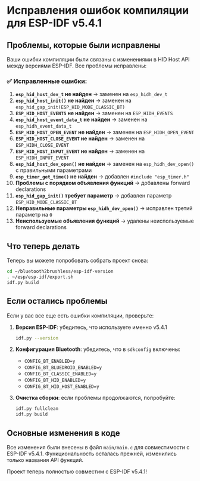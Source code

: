 # Исправления ошибок компиляции для ESP-IDF v5.4.1

## Проблемы, которые были исправлены

Ваши ошибки компиляции были связаны с изменениями в HID Host API между версиями ESP-IDF. Все проблемы исправлены:

### ✅ Исправленные ошибки:

1. **`esp_hid_host_dev_t` не найден** → заменен на `esp_hidh_dev_t`
2. **`esp_hid_host_init()` не найден** → заменен на `esp_hid_gap_init(ESP_HID_MODE_CLASSIC_BT)`
3. **`ESP_HID_HOST_EVENTS` не найден** → заменен на `ESP_HIDH_EVENTS`
4. **`esp_hid_host_event_data_t` не найден** → заменен на `esp_hidh_event_data_t`
5. **`ESP_HID_HOST_OPEN_EVENT` не найден** → заменен на `ESP_HIDH_OPEN_EVENT`
6. **`ESP_HID_HOST_CLOSE_EVENT` не найден** → заменен на `ESP_HIDH_CLOSE_EVENT`
7. **`ESP_HID_HOST_INPUT_EVENT` не найден** → заменен на `ESP_HIDH_INPUT_EVENT`
8. **`esp_hid_host_dev_open()` не найден** → заменен на `esp_hidh_dev_open()` с правильными параметрами
9. **`esp_timer_get_time()` не найден** → добавлен `#include "esp_timer.h"`
10. **Проблемы с порядком объявления функций** → добавлены forward declarations
11. **`esp_hid_gap_init()` требует параметр** → добавлен параметр `ESP_HID_MODE_CLASSIC_BT`
12. **Неправильные параметры `esp_hidh_dev_open()`** → исправлен третий параметр на `0`
13. **Неиспользуемые объявления функций** → удалены неиспользуемые forward declarations

## Что теперь делать

Теперь вы можете попробовать собрать проект снова:

```bash
cd ~/bluetooth2brushless/esp-idf-version
. ~/esp/esp-idf/export.sh
idf.py build
```

## Если остались проблемы

Если у вас все еще есть ошибки компиляции, проверьте:

1. **Версия ESP-IDF**: убедитесь, что используете именно v5.4.1
   ```bash
   idf.py --version
   ```

2. **Конфигурация Bluetooth**: убедитесь, что в `sdkconfig` включены:
   - `CONFIG_BT_ENABLED=y`
   - `CONFIG_BT_BLUEDROID_ENABLED=y`
   - `CONFIG_BT_CLASSIC_ENABLED=y`
   - `CONFIG_BT_HID_ENABLED=y`
   - `CONFIG_BT_HID_HOST_ENABLED=y`

3. **Очистка сборки**: если проблемы продолжаются, попробуйте:
   ```bash
   idf.py fullclean
   idf.py build
   ```

## Основные изменения в коде

Все изменения были внесены в файл `main/main.c` для совместимости с ESP-IDF v5.4.1. Функциональность осталась прежней, изменились только названия API функций.

Проект теперь полностью совместим с ESP-IDF v5.4.1!